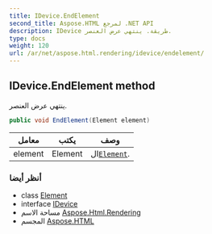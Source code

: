 ```yaml
---
title: IDevice.EndElement
second_title: Aspose.HTML لمرجع .NET API
description: IDevice طريقة. ينتهي عرض العنصر.
type: docs
weight: 120
url: /ar/net/aspose.html.rendering/idevice/endelement/
---
```

## IDevice.EndElement method

ينتهي عرض العنصر.

```csharp
public void EndElement(Element element)
```

| معامل | يكتب | وصف |
| --- | --- | --- |
| element | Element | ال[`Element`](../../../aspose.html.dom/element/). |

### أنظر أيضا

* class [Element](../../../aspose.html.dom/element/)
* interface [IDevice](../)
* مساحة الاسم [Aspose.Html.Rendering](../../idevice/)
* المجسم [Aspose.HTML](../../../)


